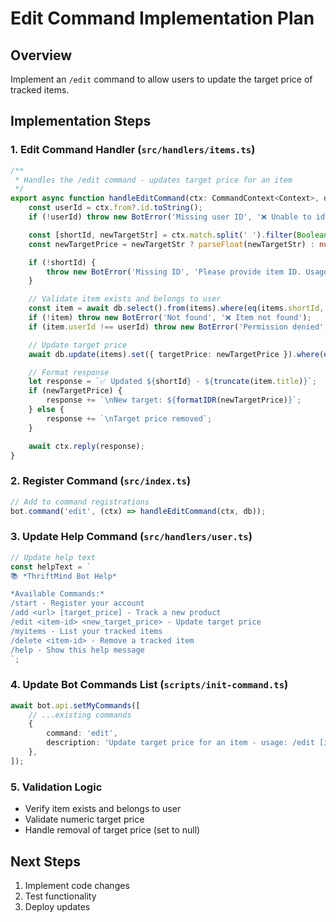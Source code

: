 # Edit Command Implementation Plan

## Overview

Implement an `/edit` command to allow users to update the target price of tracked items.

## Implementation Steps

### 1. Edit Command Handler (`src/handlers/items.ts`)

```typescript
/**
 * Handles the /edit command - updates target price for an item
 */
export async function handleEditCommand(ctx: CommandContext<Context>, db: ReturnType<typeof drizzle>) {
	const userId = ctx.from?.id.toString();
	if (!userId) throw new BotError('Missing user ID', '❌ Unable to identify your account.');

	const [shortId, newTargetStr] = ctx.match.split(' ').filter(Boolean);
	const newTargetPrice = newTargetStr ? parseFloat(newTargetStr) : null;

	if (!shortId) {
		throw new BotError('Missing ID', 'Please provide item ID. Usage: /edit <item-id> <new-target-price>');
	}

	// Validate item exists and belongs to user
	const item = await db.select().from(items).where(eq(items.shortId, shortId)).get();
	if (!item) throw new BotError('Not found', '❌ Item not found');
	if (item.userId !== userId) throw new BotError('Permission denied', '❌ You can only edit your own items');

	// Update target price
	await db.update(items).set({ targetPrice: newTargetPrice }).where(eq(items.shortId, shortId));

	// Format response
	let response = `✅ Updated ${shortId} - ${truncate(item.title)}`;
	if (newTargetPrice) {
		response += `\nNew target: ${formatIDR(newTargetPrice)}`;
	} else {
		response += `\nTarget price removed`;
	}

	await ctx.reply(response);
}
```

### 2. Register Command (`src/index.ts`)

```typescript
// Add to command registrations
bot.command('edit', (ctx) => handleEditCommand(ctx, db));
```

### 3. Update Help Command (`src/handlers/user.ts`)

```typescript
// Update help text
const helpText = `
📚 *ThriftMind Bot Help*

*Available Commands:*
/start - Register your account
/add <url> [target_price] - Track a new product
/edit <item-id> <new_target_price> - Update target price
/myitems - List your tracked items
/delete <item-id> - Remove a tracked item
/help - Show this help message
`;
```

### 4. Update Bot Commands List (`scripts/init-command.ts`)

```typescript
await bot.api.setMyCommands([
	// ...existing commands
	{
		command: 'edit',
		description: 'Update target price for an item - usage: /edit [id] [new_target_price]',
	},
]);
```

### 5. Validation Logic

- Verify item exists and belongs to user
- Validate numeric target price
- Handle removal of target price (set to null)

## Next Steps

1. Implement code changes
2. Test functionality
3. Deploy updates
